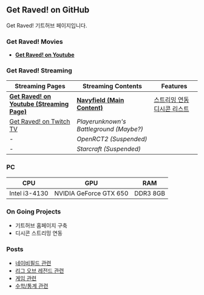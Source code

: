 ## Get Raved! on GitHub

Get Raved! 기트허브 페이지입니다.
  
  
  
  
### Get Raved! Movies

* [**Get Raved! on Youtube**](https://www.youtube.com/channel/UCddjChClpRKImlG8fepmypA)
  
  
  
  
### Get Raved! Streaming

Streaming Pages|Streaming Contents|Features
-|-|-
[**Get Raved! on Youtube (Streaming Page)**](https://www.youtube.com/channel/UCddjChClpRKImlG8fepmypA/live)|[**Navyfield (Main Content)**](http://navyfield.co.kr/main.asp)|[스트리밍 연동 디시콘 리스트](https://rishubil.github.io/jsassist-open-dccon/#/list?dccon_list=https%3A%2F%2Fgist.githubusercontent.com%2FGet-Raved%2F57fbde60b5e19fcb31406d9cc0dc8600%2Fraw%2Fdccon_list.json)
[Get Raved! on Twitch TV](https://go.twitch.tv/trollingrave)|_Playerunknown's Battleground (Maybe?)_
-|_OpenRCT2 (Suspended)_
-|_Starcraft (Suspended)_
  
  
  
  
### PC

CPU|GPU|RAM
-|-|-
Intel i3-4130|NVIDIA GeForce GTX 650|DDR3 8GB
  
  
  
  
### On Going Projects

* 기트허브 홈페이지 구축
* 디시콘 스트리밍 연동
  
  
  
  
### Posts

* [네이비필드 관련](https://get-raved.github.io/lists/nf.html)
* [리그 오브 레전드 관련](https://get-raved.github.io/lists/lol.html)
* [게임 관련](https://get-raved.github.io/lists/game.html)
* [수학/통계 관련](https://get-raved.github.io/lists/mathstat.html)
